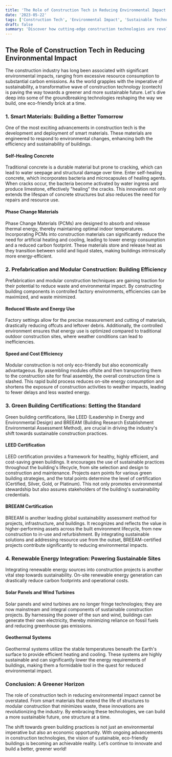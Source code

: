 ```yaml
---
title: 'The Role of Construction Tech in Reducing Environmental Impact'
date: '2023-05-22'
tags: ['Construction Tech', 'Environmental Impact', 'Sustainable Technology']
draft: false
summary: 'Discover how cutting-edge construction technologies are revolutionizing the industry by significantly reducing environmental impact. From smart materials to eco-friendly building practices, join us as we explore the tech driving sustainability in construction.'
---
```


## The Role of Construction Tech in Reducing Environmental Impact

The construction industry has long been associated with significant environmental impacts, ranging from excessive resource consumption to substantial carbon emissions. As the world grapples with the imperative of sustainability, a transformative wave of construction technology (contech) is paving the way towards a greener and more sustainable future. Let's dive deep into some of the groundbreaking technologies reshaping the way we build, one eco-friendly brick at a time.

### 1. Smart Materials: Building a Better Tomorrow

One of the most exciting advancements in construction tech is the development and deployment of smart materials. These materials are engineered to respond to environmental changes, enhancing both the efficiency and sustainability of buildings.

#### Self-Healing Concrete

Traditional concrete is a durable material but prone to cracking, which can lead to water seepage and structural damage over time. Enter self-healing concrete, which incorporates bacteria and microcapsules of healing agents. When cracks occur, the bacteria become activated by water ingress and produce limestone, effectively "healing" the cracks. This innovation not only extends the lifespan of concrete structures but also reduces the need for repairs and resource use.

#### Phase Change Materials

Phase Change Materials (PCMs) are designed to absorb and release thermal energy, thereby maintaining optimal indoor temperatures. Incorporating PCMs into construction materials can significantly reduce the need for artificial heating and cooling, leading to lower energy consumption and a reduced carbon footprint. These materials store and release heat as they transition between solid and liquid states, making buildings intrinsically more energy-efficient.

### 2. Prefabrication and Modular Construction: Building Efficiency

Prefabrication and modular construction techniques are gaining traction for their potential to reduce waste and environmental impact. By constructing building components in controlled factory environments, efficiencies can be maximized, and waste minimized.

#### Reduced Waste and Energy Use

Factory settings allow for the precise measurement and cutting of materials, drastically reducing offcuts and leftover debris. Additionally, the controlled environment ensures that energy use is optimized compared to traditional outdoor construction sites, where weather conditions can lead to inefficiencies.

#### Speed and Cost Efficiency

Modular construction is not only eco-friendly but also economically advantageous. By assembling modules offsite and then transporting them to the construction site for final assembly, the overall construction time is slashed. This rapid build process reduces on-site energy consumption and shortens the exposure of construction activities to weather impacts, leading to fewer delays and less wasted energy.

### 3. Green Building Certifications: Setting the Standard

Green building certifications, like LEED (Leadership in Energy and Environmental Design) and BREEAM (Building Research Establishment Environmental Assessment Method), are crucial in driving the industry's shift towards sustainable construction practices.

#### LEED Certification

LEED certification provides a framework for healthy, highly efficient, and cost-saving green buildings. It encourages the use of sustainable practices throughout the building's lifecycle, from site selection and design to construction and maintenance. Projects earn points for various green building strategies, and the total points determine the level of certification (Certified, Silver, Gold, or Platinum). This not only promotes environmental stewardship but also assures stakeholders of the building's sustainability credentials.

#### BREEAM Certification

BREEAM is another leading global sustainability assessment method for projects, infrastructure, and buildings. It recognizes and reflects the value in higher-performing assets across the built environment lifecycle, from new construction to in-use and refurbishment. By integrating sustainable solutions and addressing resource use from the outset, BREEAM-certified projects contribute significantly to reducing environmental impacts.

### 4. Renewable Energy Integration: Powering Sustainable Sites

Integrating renewable energy sources into construction projects is another vital step towards sustainability. On-site renewable energy generation can drastically reduce carbon footprints and operational costs.

#### Solar Panels and Wind Turbines

Solar panels and wind turbines are no longer fringe technologies; they are now mainstream and integral components of sustainable construction projects. By harnessing the power of the sun and wind, buildings can generate their own electricity, thereby minimizing reliance on fossil fuels and reducing greenhouse gas emissions.

#### Geothermal Systems

Geothermal systems utilize the stable temperatures beneath the Earth's surface to provide efficient heating and cooling. These systems are highly sustainable and can significantly lower the energy requirements of buildings, making them a formidable tool in the quest for reduced environmental impact.

### Conclusion: A Greener Horizon

The role of construction tech in reducing environmental impact cannot be overstated. From smart materials that extend the life of structures to modular construction that minimizes waste, these innovations are revolutionizing the industry. By embracing these technologies, we can build a more sustainable future, one structure at a time.

The shift towards green building practices is not just an environmental imperative but also an economic opportunity. With ongoing advancements in construction technologies, the vision of sustainable, eco-friendly buildings is becoming an achievable reality. Let’s continue to innovate and build a better, greener world!